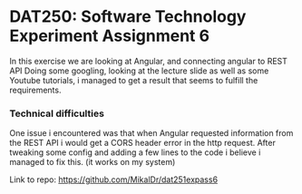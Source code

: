# DAT250: Software Technology Experiment Assignment 6

In this exercise we are looking at Angular, and connecting angular to REST API
Doing some googling, looking at the lecture slide as well as some Youtube tutorials, i managed to get a result
that seems to fulfill the requirements.

### Technical difficulties
One issue i encountered was that when Angular requested information from the REST API i would
get a CORS header error in the http request. After tweaking some config and adding a few lines to the
code i believe i managed to fix this. (it works on my system)

Link to repo:
https://github.com/MikalDr/dat251expass6
